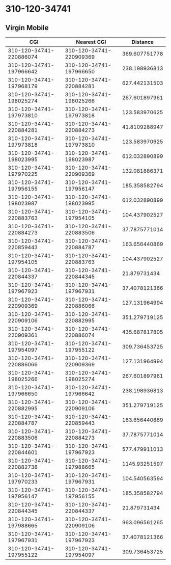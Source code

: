 # 310-120-34741
## Virgin Mobile


| CGI | Nearest CGI | Distance |
|-----|-------------|----------|
| 310-120-34741-220886074 | 310-120-34741-220909369 | 369.607751778 |
| 310-120-34741-197966642 | 310-120-34741-197966650 | 238.198936813 |
| 310-120-34741-197968179 | 310-120-34741-220884281 | 627.442131503 |
| 310-120-34741-198025274 | 310-120-34741-198025266 | 267.601897961 |
| 310-120-34741-197973810 | 310-120-34741-197973818 | 123.583970625 |
| 310-120-34741-220884281 | 310-120-34741-220884273 | 41.8109288947 |
| 310-120-34741-197973818 | 310-120-34741-197973810 | 123.583970625 |
| 310-120-34741-198023995 | 310-120-34741-198023987 | 612.032890899 |
| 310-120-34741-197970225 | 310-120-34741-220909369 | 132.081886371 |
| 310-120-34741-197956155 | 310-120-34741-197956147 | 185.358582794 |
| 310-120-34741-198023987 | 310-120-34741-198023995 | 612.032890899 |
| 310-120-34741-220883763 | 310-120-34741-197954105 | 104.437902527 |
| 310-120-34741-220884273 | 310-120-34741-220883506 | 37.7875771014 |
| 310-120-34741-220859443 | 310-120-34741-220884787 | 163.656440869 |
| 310-120-34741-197954105 | 310-120-34741-220883763 | 104.437902527 |
| 310-120-34741-220844337 | 310-120-34741-220844345 | 21.879731434 |
| 310-120-34741-197967923 | 310-120-34741-197967931 | 37.4078121366 |
| 310-120-34741-220909369 | 310-120-34741-220886066 | 127.131964994 |
| 310-120-34741-220909106 | 310-120-34741-220882995 | 351.279719125 |
| 310-120-34741-220909361 | 310-120-34741-220886074 | 435.687817805 |
| 310-120-34741-197954097 | 310-120-34741-197955122 | 309.736453725 |
| 310-120-34741-220886066 | 310-120-34741-220909369 | 127.131964994 |
| 310-120-34741-198025266 | 310-120-34741-198025274 | 267.601897961 |
| 310-120-34741-197966650 | 310-120-34741-197966642 | 238.198936813 |
| 310-120-34741-220882995 | 310-120-34741-220909106 | 351.279719125 |
| 310-120-34741-220884787 | 310-120-34741-220859443 | 163.656440869 |
| 310-120-34741-220883506 | 310-120-34741-220884273 | 37.7875771014 |
| 310-120-34741-220844601 | 310-120-34741-197967923 | 577.479911013 |
| 310-120-34741-220882738 | 310-120-34741-197988665 | 1145.93251597 |
| 310-120-34741-197970233 | 310-120-34741-197967931 | 104.540563594 |
| 310-120-34741-197956147 | 310-120-34741-197956155 | 185.358582794 |
| 310-120-34741-220844345 | 310-120-34741-220844337 | 21.879731434 |
| 310-120-34741-197988665 | 310-120-34741-220909106 | 963.096561265 |
| 310-120-34741-197967931 | 310-120-34741-197967923 | 37.4078121366 |
| 310-120-34741-197955122 | 310-120-34741-197954097 | 309.736453725 |
